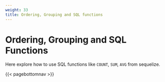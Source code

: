 ```yaml
---
weight: 33
title: Ordering, Grouping and SQL functions
---
```


# Ordering, Grouping and SQL Functions

Here explore how to use SQL functions like `COUNT`, `SUM`, `AVG` from
sequelize.

{{< pagebottomnav >}}
